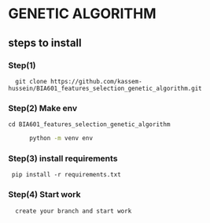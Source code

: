 # GENETIC ALGORITHM 
## steps to install 
###   Step(1)
      git clone https://github.com/kassem-hussein/BIA601_features_selection_genetic_algorithm.git
###   Step(2) Make env
```
cd BIA601_features_selection_genetic_algorithm
```
```bash
      python -m venv env
```
### Step(3) install requirements
```bach
 pip install -r requirements.txt
```
###   Step(4) Start work
      create your branch and start work


